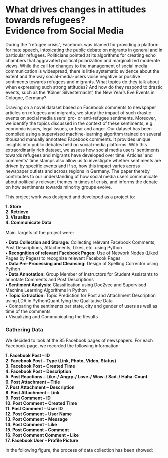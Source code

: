 # What drives changes in attitudes towards refugees? <br /> Evidence from Social Media #
During the “refugee crisis”, Facebook was blamed for providing a platform for hate speech, intoxicating the public debate on migrants in general and in particular refugees. Politicians pointed at its algorithms for creating echo chambers that aggravated political polarization and marginalized moderate views. While the call for changes to the management of social media communication is widespread, there is little systematic evidence about the extent and the way social-media-users voice negative or positive sentiments towards refugees and migrants. What topics do they talk about when expressing such strong attitudes? And how do they respond to drastic events, such as the ‘Kölner Silvesternacht’, the New Year’s Eve Events in Cologne, Germany?

Drawing on a novel dataset based on Facebook comments to newspaper articles on refugees and migrants, we study the impact of such drastic events on social media users’ pro- or anti-refugee sentiments. Moreover, we identify the topics discussed in the context of these sentiments, e.g. economic issues, legal issues, or fear and anger. Our dataset has been compiled using a supervised machine-learning algorithm trained on several thousand manually annotated Facebook comments. It provides unique insights into public debates held on social media platforms. With this extraordinarily rich dataset, we assess how social media users’ sentiments towards refugees and migrants have developed over time. Articles’ and comments’ time stamps also allow us to investigate whether sentiments are driven by specific events and if so, how this impact varies across newspaper outlets and across regions in Germany. The paper thereby contributes to our understanding of how social media users communicate about politically relevant themes in times of crisis, and informs the debate on how sentiments towards minority groups evolve.

This project work was designed and developed as a project to:

**1. Store**<br />
**2. Retrieve**<br />
**3. Visualize**<br />
**4. Communicate Data**

Main Targets of the project were:

**•	Data Collection and Storage:** Collecting relevant Facebook Comments, Post Descriptions, Attachments, Likes, etc. using Python<br />
**• Recognition of relevant Facebook Pages:** Use of Network Nodes (Liked Pages by Pages) to recognize relevant Facebook Pages<br />
**• Data Pre-Processing and Cleansing:** Design of Spelling Corrector using Python<br />
**• Data Annotation:** Group Member of Instructors for Student Assistants to annotate Comments and Post Descriptions<br />
**• Sentiment Analysis:** Classification using Doc2vec and Supervised Machine Learning Algorithms in Python<br />
**• Topic Extraction:** Topic Prediction for Post and Attachment Description using LDA in PythonQuantifying the Qualitative Data<br />
**•**	Comparing the sentiments per state, city and gender of users as well as time of the comments<br />
**•**	Visualizing and Communicating the Results

### Gathering Data ###

We decided to look at the 85 Facebook pages of newspapers. For each Facebook page, we recorded the following information:

**1.	Facebook Post – ID<br />
2.	Facebook Post – Type (Link, Photo, Video, Status)<br />
3.	Facebook Post – Created Time<br />
4.	Facebook Post – Description<br />
5.	Post Reactions – Like-/ Angry-/ Love-/ Wow-/ Sad-/ Haha-Count<br />
6.	Post Attachment – Title<br />
7.	Post Attachment – Description<br />
8.	Post Attachment – Link<br />
9.	Post Comment – ID<br />
10.	Post Comment – Created Time<br />
11.	Post Comment – User ID<br />
12.	Post Comment – User Name<br />
13.	Post Comment – Message<br />
14.	Post Comment – Like<br />
15.	Post Comment – Comment<br />
16.	Post Comment Comment – Like<br />
17.	Facebook User – Profile Picture**

In the following figure, the process of data collection has been showed:


